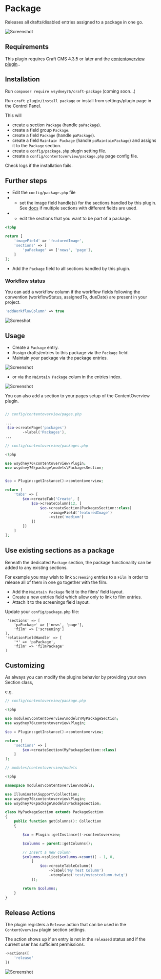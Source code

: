 # Package

Releases all drafts/disabled entries assigned to a package in one go.

![Screenshot](/images/screenshot1.jpg)

## Requirements

This plugin requires Craft CMS 4.3.5 or later and the [contentoverview plugin](https://github.com/wsydney76/craft-contentoverview)..

## Installation

Run `composer require wsydney76/craft-package` (coming soon...)

Run `craft plugin/install package` or install from settings/plugin page in the Control Panel.

This will 

* create a section `Package` (handle `paPackage`).
* create a field group `Package`.
* create a field `Package` (handle `paPackage`).
* create a field `Maintain Package` (handle `paMaintainPackage`)  and assigns it to the `Package` section.
* create a `config/package.php` plugin setting file.
* create a `config/contentoverview/package.php` page config file. 

Check logs if the installation fails.

## Further steps

* Edit the `config/package.php` file  
* * set the image field handle(s) for the sections handled by this plugin.
See [docs](https://wsydney76.github.io/craft-contentoverview/config/page-config.html#multi-section-setup) if multiple sections with different fields are used.
* * edit the sections that you want to be part of a package. 

```php
<?php

return [
    'imageField' => 'featuredImage',
    'sections' => [
        'paPackage' => ['news', 'page'],
    ]
];
```

* Add the `Package` field to all sections handled by this plugin.

### Workflow status

You can add a workflow column if the workflow fields following the convention (workflowStatus, assignedTo, dueDate) are present in your project.

```php
'addWorkflowColumn' => true
```

![Screeshot](/images/workflow.jpg)

## Usage

* Create a `Package` entry.
* Assign drafts/entries to this package via the `Package` field.
* Maintain your package via the package entries.

![Screenshot](/images/package.jpg)

* or via the `Maintain Package` colum in the entries index.

![Screenshot](/images/elementindex.jpg)  

You can also add a section to your pages setup of the ContentOverview plugin.

```php

// config/contentoverview/pages.php

...
 $co->createPage('packages')
        ->label('Packages'),
...

// config/contentoverview/packages.php

<?php

use wsydney76\contentoverview\Plugin;
use wsydney76\package\models\PackagesSection;


$co = Plugin::getInstance()->contentoverview;

return [
    'tabs' => [
        $co->createTab('Create', [
            $co->createColumn(12, [
                $co->createSection(PackagesSection::class)
                    ->imageField('featuredImage')
                    ->size('medium')
            ])
        ])
    ]
];
```

## Use existing sections as a package

Beneath the dedicated `Package` section, the package functionality can be added to any existing sections.

For example you may wish to link `Screening` entries to a `Film` in order to release all of them in one go together with the film.


* Add the `Maintain Package` field to the films' field layout.
* Create a new entries field which allow only to link to film entries.
* Attach it to the screenings field layout.

Update your `config/package.php` file:

```php{3,7}
 'sections' => [
    'paPackage' => ['news', 'page'],
    'film' => ['screening']
],
'relationFieldHandle' => [
    '*' => 'paPackage',
    'film' => 'filmPackage'
]
```

## Customizing

As always you can modify the plugins behavior by providing your own Section class,

e.g.

```php
// config/contentoverview/package.php

<?php

use modules\contentoverview\models\MyPackageSection;
use wsydney76\contentoverview\Plugin;

$co = Plugin::getInstance()->contentoverview;

return [
    'sections' => [
        $co->createSection(MyPackageSection::class)
    ]
];

// modules/contentoverview/models

<?php

namespace modules\contentoverview\models;

use Illuminate\Support\Collection;
use wsydney76\contentoverview\Plugin;
use wsydney76\package\models\PackageSection;

class MyPackageSection extends PackageSection
{
    public function getColumns(): Collection
    {

        $co = Plugin::getInstance()->contentoverview;

        $columns = parent::getColumns();

        // Insert a new column
        $columns->splice($columns->count() - 1, 0,
            [
                $co->createTableColumn()
                    ->label('My Test Column')
                    ->template('test/mytestcolumn.twig')
            ]);

        return $columns;
    }
}
```

## Release Actions

The plugin registers a `Release` action that can be used in the `ContentOverview` plugin section settings.

The action shows up if an entry is not in the `released` status and if the current user has sufficient permissions.

```php
->actions([
    'release'
])
```

![Screenshot](/images/release.jpg)
